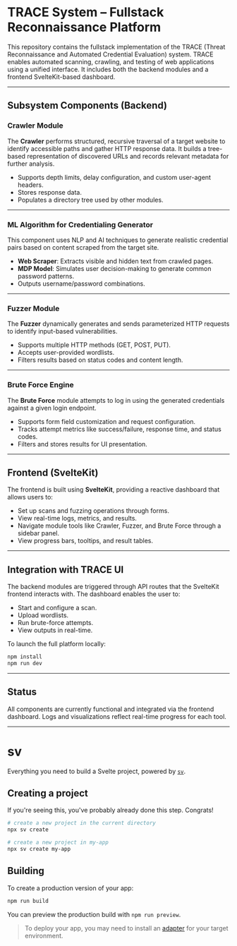 # TRACE System – Fullstack Reconnaissance Platform

This repository contains the fullstack implementation of the TRACE (Threat Reconnaissance and Automated Credential Evaluation) system. TRACE enables automated scanning, crawling, and testing of web applications using a unified interface. It includes both the backend modules and a frontend SvelteKit-based dashboard.

---

## Subsystem Components (Backend)

### Crawler Module

The **Crawler** performs structured, recursive traversal of a target website to identify accessible paths and gather HTTP response data. It builds a tree-based representation of discovered URLs and records relevant metadata for further analysis.

- Supports depth limits, delay configuration, and custom user-agent headers.
- Stores response data.
- Populates a directory tree used by other modules.

---

### ML Algorithm for Credentialing Generator

This component uses NLP and AI techniques to generate realistic credential pairs based on content scraped from the target site.

- **Web Scraper**: Extracts visible and hidden text from crawled pages.
- **MDP Model**: Simulates user decision-making to generate common password patterns.
- Outputs username/password combinations.

---

### Fuzzer Module

The **Fuzzer** dynamically generates and sends parameterized HTTP requests to identify input-based vulnerabilities.

- Supports multiple HTTP methods (GET, POST, PUT).
- Accepts user-provided wordlists.
- Filters results based on status codes and content length.

---

### Brute Force Engine

The **Brute Force** module attempts to log in using the generated credentials against a given login endpoint.

- Supports form field customization and request configuration.
- Tracks attempt metrics like success/failure, response time, and status codes.
- Filters and stores results for UI presentation.

---

## Frontend (SvelteKit)

The frontend is built using **SvelteKit**, providing a reactive dashboard that allows users to:

- Set up scans and fuzzing operations through forms.
- View real-time logs, metrics, and results.
- Navigate module tools like Crawler, Fuzzer, and Brute Force through a sidebar panel.
- View progress bars, tooltips, and result tables.

---

## Integration with TRACE UI

The backend modules are triggered through API routes that the SvelteKit frontend interacts with. The dashboard enables the user to:

- Start and configure a scan.
- Upload wordlists.
- Run brute-force attempts.
- View outputs in real-time.

To launch the full platform locally:

```bash
npm install
npm run dev
```

---

## Status

All components are currently functional and integrated via the frontend dashboard. Logs and visualizations reflect real-time progress for each tool.

---

# sv

Everything you need to build a Svelte project, powered by [`sv`](https://github.com/sveltejs/cli).

## Creating a project

If you're seeing this, you've probably already done this step. Congrats!

```bash
# create a new project in the current directory
npx sv create

# create a new project in my-app
npx sv create my-app
```

## Building

To create a production version of your app:

```bash
npm run build
```

You can preview the production build with `npm run preview`.

> To deploy your app, you may need to install an [adapter](https://svelte.dev/docs/kit/adapters) for your target environment.
